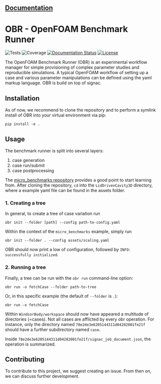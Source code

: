 **[Documentation](https://obr.readthedocs.io/)**
---
# OBR - OpenFOAM Benchmark Runner
![Tests](https://github.com/hpsim/obr/actions/workflows/tests.yml/badge.svg)
![Coverage](https://img.shields.io/endpoint?url=https://gist.githubusercontent.com/greole/70b77e941a906fc3863661697ea8e864/raw/covbadge.json)
[![Documentation Status](https://readthedocs.org/projects/obr/badge/?version=latest)](https://obr.readthedocs.io/en/latest/?badge=latest)
[![License](https://img.shields.io/badge/License-BSD_3--Clause-blue.svg)](https://opensource.org/licenses/BSD-3-Clause)
<!-- Overview -->
The OpenFOAM Benchmark Runner (OBR) is an experimental workflow manager for
simple provisioning of complex parameter studies and reproducible simulations.
A typical OpenFOAM workflow of setting up a case and various parameter
manipulations can be defined using the yaml markup language. OBR is build on
top of signac.

<!-- Installation -->
## Installation
As of now, we recommend to clone the repository and to perform a symlink install of OBR into your virtual environment via pip:

```
pip install -e .
```

## Usage


The benchmark runner is split into several layers:
1. case generation
2. case run/submit
3. case postprocessing

The [micro_benchmarks repository](https://github.com/exasim-project/micro_benchmarks/tree/case_windsor_body) provides a good point to start learning from. After cloning the repository, `cd` into the `LidDrivenCavity3D` directory, where a example yaml file can be found in the assets folder. 

### 1. Creating a tree

In general, to create a tree of case variation run

    obr init --folder [path] --config path-to-config.yaml

Within the context of the `micro_benchmarks` example, simply run

    obr init --folder . --config assets/scaling.yaml

OBR should now print a low of configuration, followed by `INFO: successfully initialized`.

### 2. Running a tree

Finally, a tree can be run with the `obr run` command-line option:

    obr run -o fetchCase --folder path-to-tree

Or, in this specific example (the default of `--folder` is `.`):

    obr run -o fetchCase

Within `WindsorBody/workspace` should now have appeared a multitude of directories (=cases).
Not all cases are afflicted by every obr operation. For instance, only the directory named `78e2de3e6205144311d04282001fe21f` should have a further subdirectory named `case`.

Inside `78e2de3e6205144311d04282001fe21f/signac_job_document.json`, the operation is summarized.

## Contributing

To contribute to this project, we suggest creating an issue. From then on, we can discuss further development.